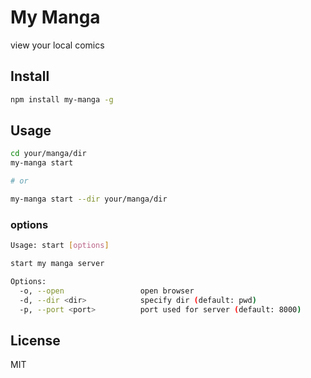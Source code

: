 My Manga
========

view your local comics

## Install

```bash
npm install my-manga -g
```

## Usage

```bash
cd your/manga/dir
my-manga start

# or

my-manga start --dir your/manga/dir
```

### options

```bash
Usage: start [options]

start my manga server

Options:
  -o, --open                 open browser
  -d, --dir <dir>            specify dir (default: pwd)
  -p, --port <port>          port used for server (default: 8000)
```

## License

MIT